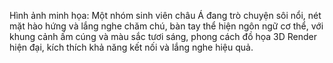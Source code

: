 Hình ảnh minh họa: Một nhóm sinh viên châu Á đang trò chuyện sôi nổi, nét mặt hào hứng và lắng nghe chăm chú, bàn tay thể hiện ngôn ngữ cơ thể, với khung cảnh ấm cúng và màu sắc tươi sáng, phong cách đồ họa 3D Render hiện đại, kích thích khả năng kết nối và lắng nghe hiệu quả.
